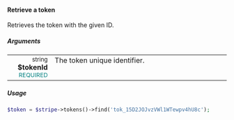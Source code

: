 #### Retrieve a token

Retrieves the token with the given ID.

##### Arguments

<table>
    <tbody>
        <tr valign="top">
            <td width="20%" style="text-align: right">
                <small>string</small> <strong>$tokenId</strong><br />
                <small style="color: teal;">REQUIRED</small>
            </td>
            <td width="80%">
                The token unique identifier.
            </td>
        </tr>
    </tbody>
</table>

##### Usage

```php
$token = $stripe->tokens()->find('tok_15D2JOJvzVWl1WTewpv4hU8c');
```
